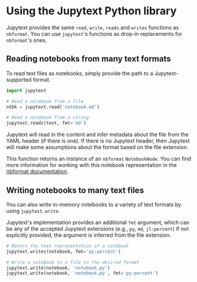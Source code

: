 # Using the Jupytext Python library

Jupytext provides the same `read`, `write`, `reads` and `writes` functions as `nbformat`.
You can use `jupytext`'s functions as drop-in replacements for `nbformat`'s ones.

## Reading notebooks from many text formats

To read text files as notebooks, simply provide the path to a Jupytext-supported
format.
```python
import jupytext

# Read a notebook from a file
ntbk = jupytext.read('notebook.md')

# Read a notebook from a string
jupytext.reads(text, fmt='md')
```

Jupytext will read in the content and infer metadata about the file
from the YAML header (if there is one). If there is no Jupytext header,
then Jupytext will make some assumptions about the format based on the
file extension.

This function returns an instance of an `nbformat` `NotebookNode`. You
can find more information for working with this notebook representation
in the [nbformat documentation](https://nbformat.readthedocs.io).

## Writing notebooks to many text files

You can also write in-memory notebooks to a variety of text formats by
using `jupytext.write`.

Jupytext's implementation provides an additional `fmt` argument,
which can be any of the accepted Jupytext extensions (e.g., `py`, `md`, `jl:percent`)
If not explicitly provided, the argument is inferred from the file extension.

```python
# Return the text representation of a notebook
jupytext.writes(notebook, fmt='py:percent')

# Write a notebook to a file in the desired format
jupytext.write(notebook, 'notebook.py')
jupytext.write(notebook, 'notebook.py', fmt='py:percent')
```

